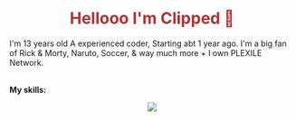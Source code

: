 <h1 align="center" style="color: #b03232;">Hellooo I'm Clipped 👋</h1>

I'm 13 years old A experienced coder, Starting abt 1 year ago. I'm a big fan of Rick & Morty, Naruto, Soccer, & way much more + I own PLEXILE Network.

<br>

<b align="center">
My skills:
</b>
<p align="center">
  <a href="https://plexilearcade.xyz">
    <img src="https://skillicons.dev/icons?i=html,css,js,nodejs,bash" />
  </a>
</p>
